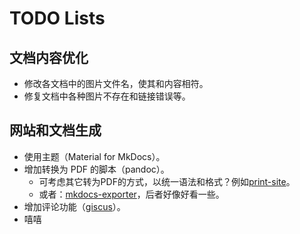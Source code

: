 # TODO Lists

## 文档内容优化

* 修改各文档中的图片文件名，使其和内容相符。
* 修复文档中各种图片不存在和链接错误等。


## 网站和文档生成

* 使用主题（Material for MkDocs）。
* 增加转换为 PDF 的脚本（pandoc）。
  * 可考虑其它转为PDF的方式，以统一语法和格式？例如[print-site](https://github.com/timvink/mkdocs-print-site-plugin)。
  * 或者：[mkdocs-exporter](https://github.com/adrienbrignon/mkdocs-exporter)，后者好像好看一些。
* 增加评论功能（[giscus](https://giscus.app/zh-CN)）。
* 嘻嘻

